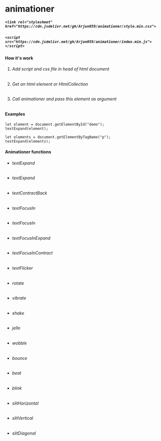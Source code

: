 # animationer

##### `<link rel="stylesheet" href="https://cdn.jsdelivr.net/gh/Arjun059/animationer/style.min.css">`
##### `<script src="https://cdn.jsdelivr.net/gh/Arjun059/animationer/index.min.js"></script>`

#### How it's work 
1. ###### Add script and css file in head of html document 
2. ###### Get an html element or HtmlCollection
3. ###### Call animationer and pass this element as argument

#### Examples 


```
let element = document.getElementById("demo");
textExpand(element);

let elements = document.getElementByTagName("p");
textExpand(elements);

```

#### Animationer functions 
- ###### textExpand
- ###### textExpand
- ###### textContractBack
- ###### textFocusIn
- ###### textFocusIn
- ###### textFocusInExpand
- ###### textFocusInContract
- ###### textFlicker
- ###### rotate
- ###### vibrate
- ###### shake
- ###### jello
- ###### wobble 
- ###### bounce
- ###### beat
- ###### blink 
- ###### slitHorizontal
- ###### slitVertical 
- ###### slitDiagonal

